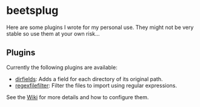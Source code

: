 # beetsplug

Here are some plugins I wrote for my personal use. They might not be very
stable so use them at your own risk...

## Plugins
Currently the following plugins are available:
* [dirfields](https://github.com/mried/beetsplug/wiki/dirfields): Adds a field for each directory of its original path.
* [regexfilefilter](https://github.com/mried/beetsplug/wiki/regexfilefilter): Filter the files to import using regular expressions.
 
See the [Wiki](https://github.com/mried/beetsplug/wiki) for more details and how to configure them.
